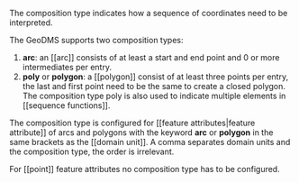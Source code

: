 The composition type indicates how a sequence of coordinates need to be interpreted.

The GeoDMS supports two composition types:

1.  **arc**: an [[arc]] consists of at least a start and end point and 0 or more intermediates per entry.
2.  **poly** or **polygon**: a [[polygon]] consist of at least three points per entry, the last and first point need to be the same to create a closed polygon. The composition type poly is also used to indicate multiple elements in [[sequence functions]].

The composition type is configured for [[feature attributes|feature attribute]] of arcs and polygons with the keyword **arc** or **polygon** in the same brackets as the [[domain unit]]. A comma separates domain units and the composition type, the order is irrelevant.

For [[point]] feature attributes no composition type has to be configured.